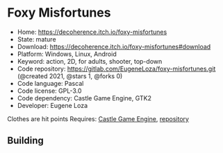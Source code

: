 # Foxy Misfortunes

- Home: https://decoherence.itch.io/foxy-misfortunes
- State: mature
- Download: https://decoherence.itch.io/foxy-misfortunes#download
- Platform: Windows, Linux, Android
- Keyword: action, 2D, for adults, shooter, top-down
- Code repository: https://gitlab.com/EugeneLoza/foxy-misfortunes.git (@created 2021, @stars 1, @forks 0)
- Code language: Pascal
- Code license: GPL-3.0
- Code dependency: Castle Game Engine, GTK2
- Developer: Eugene Loza

Clothes are hit points
Requires: [Castle Game Engine](https://castle-engine.io/index.php), [repository](https://github.com/castle-engine/castle-engine)

## Building
